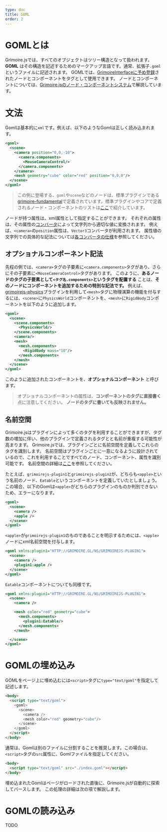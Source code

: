 ```yaml
---
type: doc
title: GOML
order: 2
---
```


# GOMLとは
Grimoire.jsでは、すべてのオブジェクトはツリー構造となって扱われます。
**GOML** はその構造を記述するためのマークアップ言語です。通常、拡張子`.goml`というファイルに記述されます。
GOMLでは、[GrimoireInterfaceに予め登録](url)されたノードとコンポーネントをタグとして使用できます。
ノードとコンポーネントについては、[Grimoire.jsのノード・コンポーネントシステム](url)で解説しています。


# 文法
Gomlは基本的に`xml`です。例えば、以下のようなGomlは正しく読み込まれます。

```xml
<goml>
  <scene>
    <camera position="0,0,-10">
      <camera.components>
        <MouseCameraControl/>
      </camera.components>
    </camera>
    <mesh geometry="cube" color="red" position="0,0,0"/>
  </scene>
</goml>
```

> この例に登場する、`goml`や`scene`などのノードは、標準プラグインである[grimoire-fundamental](url)で定義されています。標準プラグインやコアで定義されるノード・コンポーネントのリストは[ここ](url)で紹介しています。

ノードが持つ属性は、xml属性として指定することができます。
それぞれの属性は、その属性の[コンバータ](url)によって文字列から適切な値に変換されます。
例えば、`<camera>`の`position`属性は、`Vector3`コンバータが利用されます。
属性値の文字列での具体的な記法については[各コンバータの仕様](url)を参照してください。


## オプショナルコンポーネント記法
先程の例では、`<camera>`タグの子要素に`<camera.components>`タグがあり、さらにその子要素に`<MouseCameraControl>`タグがあります。
このように、**あるノードのタグの子要素として`<タグ名.components>`というタグを配置する** ことは、**そのノードにコンポーネントを追加するための特別な記法です。**
例えば、[grimoirejs-physics](https://github.com/GrimoireGL/grimoirejs-physics)プラグインを利用して`<mesh>`タグに物理演算の機能を付与するには、`<scene>`に`PhysicsWorld`コンポーネントを、`<mesh>`に`RigidBody`コンポーネントを以下のように追加します。

```xml
<goml>
  <scene>
    <scene.components>
      <PhysicsWorld/>
    </scene.components>
    <camera/>
    <mesh>
      <mesh.components>
        <RigidBody mass="10"/>
      </mesh.components>
    </mesh>
  </scene>
</goml>
```
このように追加されたコンポーネントを、**オプショナルコンポーネント** と呼びます。

> オプショナルコンポーネントの属性は、**コンポーネントのタグに直接書く** 点に注意してください。
**ノードのタグに書いても反映されません。**

## 名前空間
Grimoire.jsはプラグインによって多くのタグを利用することができますが、タグ数の増加に伴い、他のプラグインで定義されるタグとと名前が重複する可能性が高まります。
Grimoire.jsでは、プラグインごとに名前空間を定義してこれらのタグを識別します。
名前空間はプラグインごとに一意になるように設計されているので、これを利用することですべてのノード、コンポーネント、属性を識別可能です。
名前空間の詳細は[ここ](url)を参照してください。

たとえば、`grimoirejs-plugin1`と`grimoirejs-plugin2`が、どちらも`<apple>`という名前のノード、`Eatable`というコンポーネントを定義していたとしましょう。
この場合、以下のGomlは`<apple>`がどちらのプラグインのものか判別できないため、エラーになります。

```xml
<goml>
  <scene>
    <camera />
    <apple />
  </scene>
</goml>
```

`<apple>`が`grimoirejs-plugin1`のものであることを明示するためには、`<apple>`ノードにxml名前空間を付与します。

```xml
<goml xmlns:plugin1="HTTP://GRIMOIRE.GL/NS/GRIMOIREJS-PLUGIN1">
  <scene>
    <camera />
    <plugin1:apple />
  </scene>
</goml>
```

`Eatable`コンポーネントについても同様です。
```xml
<goml xmlns:plugin1="HTTP://GRIMOIRE.GL/NS/GRIMOIREJS-PLUGIN1">
  <scene>
    <camera />

    <mesh color="red" geometry="cube">
      <mesh.components>
        <plugin1:Eatable/>
      </mesh.components>
    </mesh>

  </scene>
</goml>
```

# GOMLの埋め込み
GOMLをページ上に埋め込むには`<script>`タグに`type="text/goml"`を指定して記述します。

```html
<body>
  <script type="text/goml">
    <goml>
      <scene>
        <camera />
        <mesh color="red" geometry="cube"/>
      </scene>
    </goml>
  </script>
</body>
```

通常は、Gomlは別のファイルに分割することを推奨します。この場合は、`<script>`タグの`src`属性に、Gomlファイルを指定してください。

```html
<body>
  <script type="text/goml" src="./index.goml"></script>
</body>
```
埋め込まれたGomlはページがロードされた直後に、Grimoire.jsが自動的に探索してパースします。
この処理の詳細は次の項で解説します。

# GOMLの読み込み
TODO
